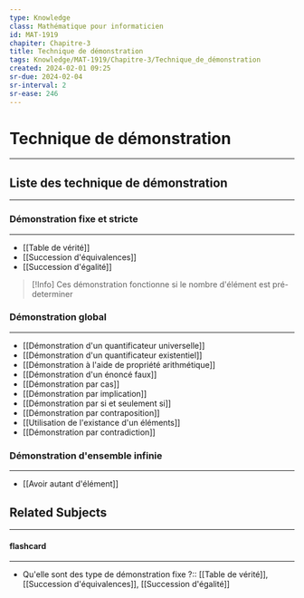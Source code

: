 ```yaml
---
type: Knowledge
class: Mathématique pour informaticien
id: MAT-1919
chapiter: Chapitre-3
title: Technique de démonstration 
tags: Knowledge/MAT-1919/Chapitre-3/Technique_de_démonstration 
created: 2024-02-01 09:25
sr-due: 2024-02-04
sr-interval: 2
sr-ease: 246
---
```

# Technique de démonstration 
----
## Liste des technique de démonstration
----
### Démonstration fixe et stricte
----
- [[Table de vérité]]
- [[Succession d'équivalences]]
- [[Succession d'égalité]]

> [!Info]
> Ces démonstration fonctionne si le nombre d'élément est pré-determiner

### Démonstration global
----
- [[Démonstration d'un quantificateur universelle]]
- [[Démonstration d'un quantificateur existentiel]]
- [[Démonstration à l'aide de propriété arithmétique]]
- [[Démonstration d'un énoncé faux]]
- [[Démonstration par cas]]
- [[Démonstration par implication]]
- [[Démonstration par si et seulement si]]
- [[Démonstration par contraposition]]
- [[Utilisation de l'existance d'un éléments]]
- [[Démonstration par contradiction]]

### Démonstration d'ensemble infinie
----
- [[Avoir autant d'élément]]
## Related Subjects
----
#### flashcard 
----
- Qu'elle sont des type de démonstration fixe ?:: [[Table de vérité]], [[Succession d'équivalences]], [[Succession d'égalité]]
<!--SR:!2024-03-03,1,206-->